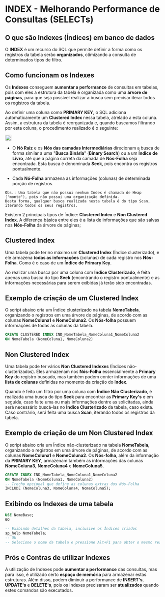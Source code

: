 # INDEX - Melhorando Performance de Consultas (SELECTs)

## O que são Indexes (Índices) em banco de dados

O **INDEX** é um recurso do SQL que permite definir a forma como os registros da 
tabela serão **organizados**, otimizando a consulta de determinados tipos de 
filtro.

## Como funcionam os Indexes

Os **Indexes** conseguem **aumentar a performance** de consultas em tabelas, 
pois com eles a estrutura da tabela é organizada como uma **árvore de páginas**, 
para que seja possível realizar a busca sem precisar iterar todos os registros 
da tabela.

Ao definir uma coluna como **PRIMARY KEY**, o SQL adiciona automaticamente um 
**Clustered Index** nessa tabela, atrelado a esta coluna. Assim, a estrutura da 
tabela é reorganizada e, quando buscamos filtrando por esta coluna, o 
procedimento realizado é o seguinte:

<img src="../EstruturaIndex_ClusterizadoENaoClusterizado.png" style="width: fit-content;">

- O **Nó Raiz** e os **Nós das camadas Intermediárias** direcionam a busca de 
forma similar a uma "**Busca Binária**" (**Binary Search**) ou a um 
**Índice de Livro**, até que a página correta da camada de **Nós-Folha** seja 
encontrada. Esta busca é denominada **Seek**, pois encontra os registros 
pontualmente.

- Cada **Nó-Folha** armazena as informações (colunas) de determinada porção de 
registros.

```
Obs.: Uma tabela que não possui nenhum Index é chamada de Heap ("monte"), pois não possui uma organização definida.
Desta forma, qualquer busca realizada nesta tabela é do tipo Scan, iterando todos os seus registros.
```

Existem 2 principais tipos de Índice: **Clustered Index** e 
**Non Clustered Index**. A diferença básica entre eles é a lista de informações 
que são salvas nos **Nós-Folha** da árvore de páginas;

## Clustered Index

Uma tabela pode ter no máximo um **Clustered Index** (Índice clusterizado), e 
ele armazena **todas as informações** (colunas) de cada registro nos 
**Nós-Folha**. 
Como é o caso de um **Índice de Primary Key**.

Ao realizar uma busca por uma coluna com **Índice Clusterizado**, é feita apenas 
uma busca do tipo **Seek** (encontrando o registro pontualmente) e as informações 
necessárias para serem exibidas já terão sido encontradas. 

## Exemplo de criação de um Clustered Index

O script abaixo cria um Índice clusterizado na tabela **NomeTabela**, 
organizando o registros em uma árvore de páginas, de acordo com as colunas 
**NomeColuna1** e **NomeColuna2**. Os **Nós-folha** possuem informações de todas 
as colunas da tabela.

```sql
CREATE CLUSTERED INDEX IND_NomeTabela_NomeColuna1_NomeColuna2
ON NomeTabela (NomeColuna1, NomeColuna2)
```

## Non Clustered Index

Uma tabela pode ter vários **Non Clustered Indexes** (Índices não-clusterizados). 
Eles armazenam nos **Nós-Folha** essencialmente a **Primary Key** do registro 
buscado, mas também podem conter informações de uma **lista de colunas** 
definidas no momento da criação do **Index**.

Quando é feito um filtro por uma coluna com **Índice Não Clusterizado**, é 
realizada uma busca do tipo **Seek** para encontrar as **Primary Key's** e em 
seguida, caso falte uma ou mais informações dentre as solicitadas, ainda será 
necessário buscá-las no **Índice Clusterizado** da tabela, caso exista. Caso 
contrário, será feita uma busca **Scan**, iterando todos os registros da tabela.

## Exemplo de criação de um Non Clustered Index 

O script abaixo cria um Índice não-clusterizado na tabela **NomeTabela**, 
organizando o registros em uma árvore de páginas, de acordo com as colunas 
**NomeColuna1** e **NomeColuna2**. Os **Nós-folha**, além da informação da 
**PRIMARY KEY**, armazenam também as informações das colunas **NomeColuna3**, 
**NomeColuna4** e **NomeColuna5**.

```sql
CREATE INDEX IND_NomeTabela_NomeColuna1_NomeColuna2
ON NomeTabela (NomeColuna1, NomeColuna2)
-- Trecho opcional que define as colunas extras dos Nós-Folha
INCLUDE (NomeColuna3, NomeColuna4, NomeColuna5); 
```

## Exibindo os Indexes de uma tabela

```sql
USE NomeBase;
GO

-- Exibindo detalhes da tabela, inclusive os Índices criados
sp_help NomeTabela;
-- OU
-- Selecione o nome da tabela e pressione Alt+F1 para obter o mesmo resultado
```

## Prós e Contras de utilizar Indexes

A utilização de Indexes pode **aumentar a performance** das consultas, mas para 
isso, é utilizado certo **espaço de memória** para armazenar estas estruturas. 
Além disso, podem diminuir a performance de **INSERT's**, **UPDATE's** e 
**DELETE's**, pois os Indexes precisaram ser **atualizados** quando estes 
comandos são executados.